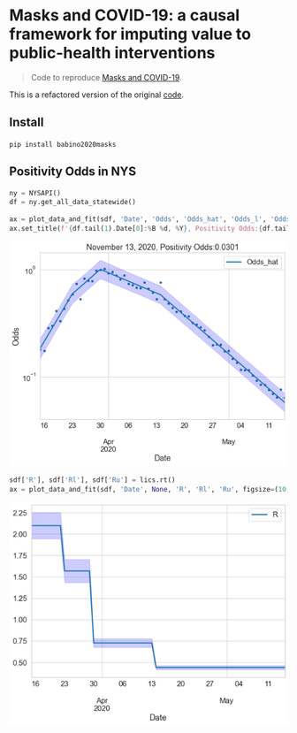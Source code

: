 # Masks and COVID-19: a causal framework for imputing value to public-health interventions
> Code to reproduce <a href='https://arxiv.org/abs/2006.05532'>Masks and COVID-19</a>.


This is a refactored version of the original [code](https://github.com/ababino/corona). 

## Install

`pip install babino2020masks`

## Positivity Odds in NYS

```python
ny = NYSAPI()
df = ny.get_all_data_statewide()
```

```python
ax = plot_data_and_fit(sdf, 'Date', 'Odds', 'Odds_hat', 'Odds_l', 'Odds_u', figsize=(10, 7))
ax.set_title(f'{df.tail(1).Date[0]:%B %d, %Y}, Positivity Odds:{df.tail(1).Odds[0]:2.3}');
```


![png](docs/images/output_5_0.png)


```python
sdf['R'], sdf['Rl'], sdf['Ru'] = lics.rt()
ax = plot_data_and_fit(sdf, 'Date', None, 'R', 'Rl', 'Ru', figsize=(10, 7), logy=False)
```


![png](docs/images/output_6_0.png)

